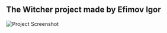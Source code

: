 ## The Witcher project made by Efimov Igor  
[Preview:]: [https://delet-dis.github.io/witcher-site/index.html]

![Project Screenshot](https://user-images.githubusercontent.com/47276603/91274048-cda50780-e786-11ea-9802-f8e9d2156e77.png)